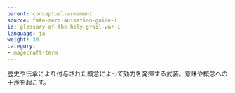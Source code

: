```yaml
---
parent: conceptual-armament
source: fate-zero-animation-guide-i
id: glossary-of-the-holy-grail-war-i
language: ja
weight: 30
category:
- magecraft-term
---
```


歴史や伝承により付与された概念によって効力を発揮する武装。意味や概念への干渉を起こす。

